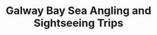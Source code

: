 ---
title: "Galway Bay Sea Angling and Sightseeing Trips"
address: "Galway City, Co. Galway"
tel: "+353 (0)86 104 0702"
county: "Galway"
category: "Sea Angling"
type: "Content"
lat: "53.27217483520508"
lng: "-9.049474716186523"
---